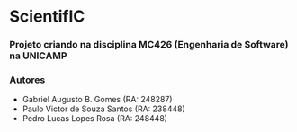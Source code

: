 # ScientifIC

### Projeto criando na disciplina MC426 (Engenharia de Software) na UNICAMP

### Autores

- Gabriel Augusto B. Gomes (RA: 248287)
- Paulo Victor de Souza Santos (RA: 238448)
- Pedro Lucas Lopes Rosa (RA: 248448)
